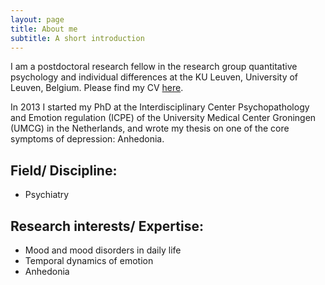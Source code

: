 ```yaml
---
layout: page
title: About me
subtitle: A short introduction
---
```


I am a postdoctoral research fellow in the research group quantitative psychology and individual differences at the KU Leuven, University of Leuven, Belgium. Please find my CV [here](https://www.rug.nl/staff/v.e.heininga/cv).

In 2013 I started my PhD at the Interdisciplinary Center Psychopathology and Emotion regulation (ICPE) of the University Medical Center Groningen (UMCG) in the Netherlands, and wrote my thesis on one of the core symptoms of depression: Anhedonia.

## Field/ Discipline:

- Psychiatry 

## Research interests/ Expertise:

- Mood and mood disorders in daily life
- Temporal dynamics of emotion
- Anhedonia
